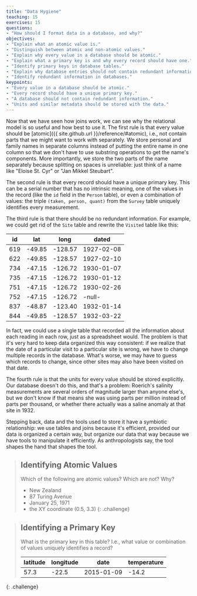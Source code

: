```yaml
---
title: "Data Hygiene"
teaching: 15
exercises: 15
questions:
- "How should I format data in a database, and why?"
objectives:
- "Explain what an atomic value is."
- "Distinguish between atomic and non-atomic values."
- "Explain why every value in a database should be atomic."
- "Explain what a primary key is and why every record should have one."
- "Identify primary keys in database tables."
- "Explain why database entries should not contain redundant information."
- "Identify redundant information in databases."
keypoints:
- "Every value in a database should be atomic."
- "Every record should have a unique primary key."
- "A database should not contain redundant information."
- "Units and similar metadata should be stored with the data."
---
```


Now that we have seen how joins work, we can see why the relational
model is so useful and how best to use it.  The first rule is that
every value should be [atomic]({{ site.github.url }}/reference/#atomic), i.e., not
contain parts that we might want to work with separately.  We store
personal and family names in separate columns instead of putting the
entire name in one column so that we don't have to use substring
operations to get the name's components.  More importantly, we store
the two parts of the name separately because splitting on spaces is
unreliable: just think of a name like "Eloise St. Cyr" or "Jan Mikkel
Steubart".

The second rule is that every record should have a unique primary key.
This can be a serial number that has no intrinsic meaning,
one of the values in the record (like the `id` field in the `Person` table),
or even a combination of values:
the triple `(taken, person, quant)` from the `Survey` table uniquely identifies every measurement.

The third rule is that there should be no redundant information.
For example,
we could get rid of the `Site` table and rewrite the `Visited` table like this:

|id   |lat   |long   |dated      |
|-----|------|-------|-----------|
|619  |-49.85|-128.57| 1927-02-08|
|622  |-49.85|-128.57| 1927-02-10|
|734  |-47.15|-126.72| 1930-01-07|
|735  |-47.15|-126.72| 1930-01-12|
|751  |-47.15|-126.72| 1930-02-26|
|752  |-47.15|-126.72| -null-    |
|837  |-48.87|-123.40| 1932-01-14|
|844  |-49.85|-128.57| 1932-03-22|

In fact,
we could use a single table that recorded all the information about each reading in each row,
just as a spreadsheet would.
The problem is that it's very hard to keep data organized this way consistent:
if we realize that the date of a particular visit to a particular site is wrong,
we have to change multiple records in the database.
What's worse,
we may have to guess which records to change,
since other sites may also have been visited on that date.

The fourth rule is that the units for every value should be stored explicitly.
Our database doesn't do this,
and that's a problem:
Roerich's salinity measurements are several orders of magnitude larger than anyone else's,
but we don't know if that means she was using parts per million instead of parts per thousand,
or whether there actually was a saline anomaly at that site in 1932.

Stepping back,
data and the tools used to store it have a symbiotic relationship:
we use tables and joins because it's efficient,
provided our data is organized a certain way,
but organize our data that way because we have tools to manipulate it efficiently.
As anthropologists say,
the tool shapes the hand that shapes the tool.

> ## Identifying Atomic Values
>
> Which of the following are atomic values? Which are not? Why?
>
> *   New Zealand
> *   87 Turing Avenue
> *   January 25, 1971
> *   the XY coordinate (0.5, 3.3)
{: .challenge}

> ## Identifying a Primary Key
>
> What is the primary key in this table?
> I.e., what value or combination of values uniquely identifies a record?
>
> |latitude|longitude|date      |temperature|
> |--------|---------|----------|-----------|
> |57.3    |-22.5    |2015-01-09|-14.2      |
{: .challenge}
